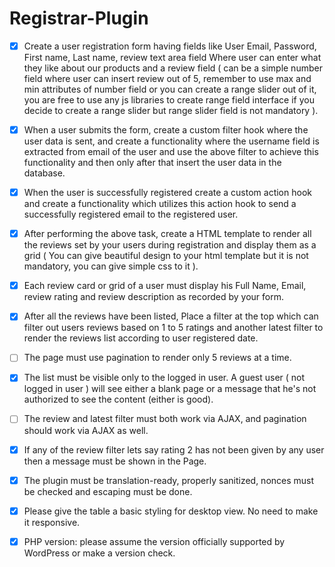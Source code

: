 # Registrar-Plugin


- [x]  Create a user registration form having fields like User Email, Password, First name, 
    Last name, review text area field Where user can enter what they like about our products and a
    review field ( can be a simple number field where user can insert review out of 5, remember 
    to use max and min attributes of number field or you can create a range slider out of it, 
    you are free to use any js libraries to create range field interface if you decide to create 
    a range slider but range slider field is not mandatory ).
	
- [x]  When a user submits the form, create a custom filter hook  where the user data is sent, 
    and create a functionality where the username field is extracted from email of the user 
    and use the above filter to achieve this functionality and then only after that insert 
    the user data in the database.
	
- [x] When the user is successfully registered create a custom action hook and 
    create a functionality which utilizes this action hook to send a successfully 
    registered email to the registered user.

- [x]  After performing the above task, create a HTML template to render all the 
    reviews set by your users during registration and display them as a grid 
    ( You can give beautiful design to your html template but it is not mandatory, you can 
    give simple css to it ).

- [x]  Each review card or grid of a user must display his Full Name, Email, review rating 
    and review description as recorded by your form.

- [x] After all the reviews have been listed, Place a filter at the top which can filter 
    out users reviews based on 1 to 5 ratings and another latest filter to render the reviews 
    list according to user registered date.
	
- [ ] The page must use pagination to render only 5 reviews at a time.

- [x] The list must be visible only to the logged in user. A guest user 
    ( not logged in user ) will see either a blank page or a message that he's not authorized 
    to see the content (either is good). 

- [ ] The review and latest filter must both work via AJAX, and pagination should work via 
    AJAX as well. 
	
- [x] If any of the review filter lets say rating 2 has not been given by any user then a message 
    must be shown in the Page.

- [x]   The plugin must be translation-ready, properly sanitized, nonces must be checked and 
    escaping must be done. 

- [x]   Please give the table a basic styling for desktop view. No need to make it responsive. 

- [x]   PHP version: please assume the version officially supported by WordPress or make a version check. 

